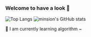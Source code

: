### Welcome to have a look 👋

![Top Langs](https://github-readme-stats.vercel.app/api/top-langs/?username=minsion)
![minsion's GitHub stats](https://github-readme-stats.vercel.app/api?username=minsion&show_icons=true&count_private=true&hide=prs&theme=radical)

🔭  I am currently learning algorithm ~

